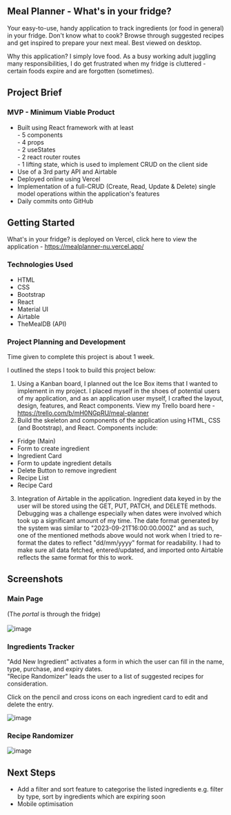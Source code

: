 ## Meal Planner - What's in your fridge?

Your easy-to-use, handy application to track ingredients (or food in general) in your fridge. Don't know what to cook? Browse through suggested recipes and get inspired to prepare your next meal. Best viewed on desktop.<br />

Why this application? I simply love food. As a busy working adult juggling many responsibilities, I do get frustrated when my fridge is cluttered - certain foods expire and are forgotten (sometimes).

## Project Brief

### MVP - Minimum Viable Product

<ul>
 <li>Built using React framework with at least</li>
 - 5 components<br />
 - 4 props<br />
 - 2 useStates<br />
 - 2 react router routes<br />
 - 1 lifting state, which is used to implement CRUD on the client side<br />
 <li>Use of a 3rd party API and Airtable</li>
 <li>Deployed online using Vercel</li>
 <li>Implementation of a full-CRUD (Create, Read, Update & Delete) single model operations within the application's features</li>
 <li>Daily commits onto GitHub</li>
</ul>

## Getting Started

What's in your fridge? is deployed on Vercel, click here to view the application - https://mealplanner-nu.vercel.app/

### Technologies Used

- HTML
- CSS
- Bootstrap
- React
- Material UI
- Airtable
- TheMealDB (API)

### Project Planning and Development

Time given to complete this project is about 1 week.<br />

I outlined the steps I took to build this project below:
1. Using a Kanban board, I planned out the Ice Box items that I wanted to implement in my project. I placed myself in the shoes of potential users of my application, and as an application user myself, I crafted the layout, design, features, and React components. View my Trello board here - https://trello.com/b/mH0NGpRU/meal-planner
2. Build the skeleton and components of the application using HTML, CSS (and Bootstrap), and React. Components include:
- Fridge (Main)
- Form to create ingredient
- Ingredient Card
- Form to update ingredient details
- Delete Button to remove ingredient
- Recipe List
- Recipe Card
3. Integration of Airtable in the application. Ingredient data keyed in by the user will be stored using the GET, PUT, PATCH, and DELETE methods.
Debugging was a challenge especially when dates were involved which took up a significant amount of my time. The date format generated by the system was similar to "2023-09-21T16:00:00.000Z" and as such, one of the mentioned methods above would not work when I tried to re-format the dates to reflect "dd/mm/yyyy" format for readability. I had to make sure all data fetched, entered/updated, and imported onto Airtable reflects the same format for this to work.

## Screenshots

### Main Page
(The <em>portal</em> is through the fridge)<br /><br />
![image](https://github.com/evangelenesiyin/mealplanner/assets/108106809/0b5c7924-f9fc-47f9-9295-da368587c9c7)

### Ingredients Tracker
"Add New Ingredient" activates a form in which the user can fill in the name, type, purchase, and expiry dates.<br />
"Recipe Randomizer" leads the user to a list of suggested recipes for consideration.<br />

Click on the pencil and cross icons on each ingredient card to edit and delete the entry.<br/>

![image](https://github.com/evangelenesiyin/mealplanner/assets/108106809/6db6fc7f-09f8-4a19-a514-a79cb0cb3adf)

### Recipe Randomizer
![image](https://github.com/evangelenesiyin/mealplanner/assets/108106809/5b591b7b-deeb-4b89-8334-0b90fe59c65b)

## Next Steps

- Add a filter and sort feature to categorise the listed ingredients e.g. filter by type, sort by ingredients which are expiring soon
- Mobile optimisation
